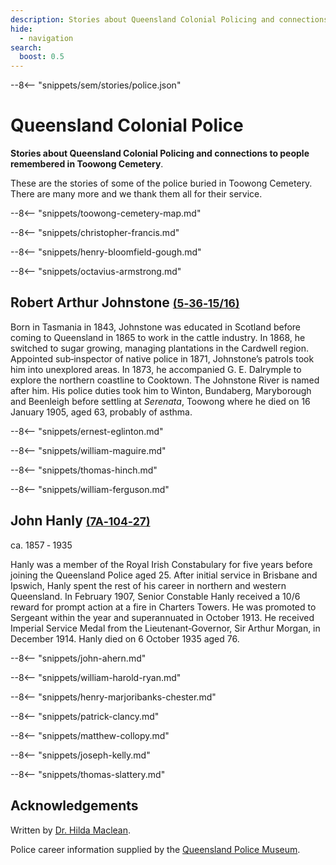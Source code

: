 ```yaml
---
description: Stories about Queensland Colonial Policing and connections to people remembered in Toowong Cemetery
hide:
  - navigation
search:
  boost: 0.5  
---
```


--8<-- "snippets/sem/stories/police.json"

# Queensland Colonial Police  

**Stories about Queensland Colonial Policing and connections to people remembered in Toowong Cemetery**.

These are the stories of some of the police buried in Toowong Cemetery. There are many more and we thank them all for their service.

--8<-- "snippets/toowong-cemetery-map.md"

--8<-- "snippets/christopher-francis.md"

<!--
^1^
-->

--8<-- "snippets/henry-bloomfield-gough.md"

<!--
^2^
-->

--8<-- "snippets/octavius-armstrong.md"

<!--
^3^
-->

## Robert Arthur Johnstone <small>[(5‑36‑15/16)](https://brisbane.discovereverafter.com/profile/31744145 "Go to Memorial Information" )</small> 

Born in Tasmania in 1843, Johnstone was educated in Scotland before coming to Queensland in 1865 to work in the cattle industry. In 1868, he switched to sugar growing, managing plantations in the Cardwell region. Appointed sub‑inspector of native police in 1871, Johnstone’s patrols took him into unexplored areas. In 1873, he accompanied G. E. Dalrymple to explore the northern coastline to Cooktown. The Johnstone River is named after him. His police duties took him to Winton, Bundaberg, Maryborough and Beenleigh before settling at *Serenata*, Toowong where he died on 16 January 1905, aged 63, probably of asthma.

<!--
^4^
-->

--8<-- "snippets/ernest-eglinton.md"

<!--
^5^
-->

--8<-- "snippets/william-maguire.md"

<!--
^6^
-->

--8<-- "snippets/thomas-hinch.md"

--8<-- "snippets/william-ferguson.md"

## John Hanly <small>[(7A‑104‑27)](https://brisbane.discovereverafter.com/profile/31858878 "Go to Memorial Information" )</small>

ca. 1857 ‑ 1935

Hanly was a member of the Royal Irish Constabulary for five years before joining the Queensland Police aged 25. After initial service in Brisbane and Ipswich, Hanly spent the rest of his career in northern and western Queensland. In February 1907, Senior Constable Hanly received a 10/6 reward for prompt action at a fire in Charters Towers. He was promoted to Sergeant within the year and superannuated in October 1913. He received Imperial Service Medal from the Lieutenant‑Governor, Sir Arthur Morgan, in December 1914. Hanly died on 6 October 1935 aged 76.

--8<-- "snippets/john-ahern.md"

--8<-- "snippets/william-harold-ryan.md"

--8<-- "snippets/henry-marjoribanks-chester.md"

<!--
^7^
-->

--8<-- "snippets/patrick-clancy.md"

--8<-- "snippets/matthew-collopy.md"

<!--
^8^
-->

--8<-- "snippets/joseph-kelly.md"

--8<-- "snippets/thomas-slattery.md"

<!--
^9^
-->

## Acknowledgements

Written by [Dr. Hilda Maclean](https://www.linkedin.com/in/dr-hilda-maclean-4819a711/).

Police career information supplied by the [Queensland Police Museum](https://www.police.qld.gov.au/museum).

<!--
## Sources

1: [Morning Bulletin (Rockhampton), 11 Nov 1915 p.7](https://trove.nla.gov.au/newspaper/article/53412181?searchTerm=Christopher%20Francis)

2: [Warwick Argus, 1 February 1896 p.2](https://trove.nla.gov.au/newspaper/article/76619733?searchTerm=Gough)

3: [Morning Bulletin (Rockhampton), 29 January 1917 p.3](https://trove.nla.gov.au/newspaper/article/55170000?searchTerm=Octavius%20Armstrong)

4: [Brisbane Courier, 17 January 1905 p.4](https://trove.nla.gov.au/newspaper/article/174351233)

5: [Brisbane Courier, 3 October 1921 p.11](https://trove.nla.gov.au/newspaper/article/20514582?searchTerm=Ernest%20Eglinton)

6: [Brisbane Courier, 26 April 1917 p.11](https://trove.nla.gov.au/newspaper/article/20153150?searchTerm=Maguire)

7: [Brisbane Courier, 5 October 1914 p.6](https://trove.nla.gov.au/newspaper/article/19987843)

8: [Morning Bulletin, (Rockhampton) 3 Feb 1880 p.2](https://trove.nla.gov.au/newspaper/article/51985578?searchTerm=Collopy)

9: [Brisbane Courier, 6 February 1878 p.2](https://trove.nla.gov.au/newspaper/article/1369783?searchTerm=Thomas%20Slattery)
-->

<!--
<div class="noprint" markdown="1">
## Brochure

[Download the PDF of this walk](../assets/guides/thin-blue-line.pdf), print it, and fold it in half to make an A5 booklet. 
</div>
-->
